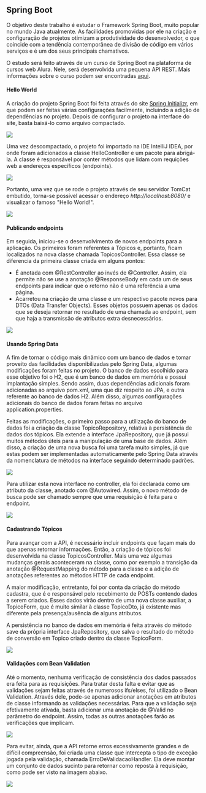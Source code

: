 <h2>Spring Boot</h2>
<p>
O objetivo deste trabalho é estudar o Framework Spring Boot, muito popular no mundo Java atualmente. As facilidades promovidas por ele na criação e configuração de projetos otimizam a produtividade do desenvolvedor, o que coincide com a tendência contemporânea de divisão de código em vários serviços e é um dos seus principais chamativos.
</p>
<p>
  O estudo será feito através de um curso de Spring Boot na plataforma de cursos web Alura. Nele, será desenvolvida uma pequena API REST. Mais informações sobre o curso podem ser encontradas <a href="https://cursos.alura.com.br/course/spring-boot-api-rest" target="_blank">aqui</a>.
</p>
<h4>Hello World</h4>
<p>
A criação do projeto Spring Boot foi feita através do site <a href="https://start.spring.io/" target="_blank">Spring Initializr</a>, em que podem ser feitas várias configurações facilmente, incluindo a adição de dependências no projeto. Depois de configurar o projeto na interface do site, basta baixá-lo como arquivo compactado.
</p>
  <img src="/screenshots/initializr.png"/>
<p>
Uma vez descompactado, o projeto foi importado na IDE IntelliJ IDEA, por onde foram adicionados a classe HelloController e um pacote para abrigá-la. A classe é responsável por conter métodos que lidam com requições web a endereços específicos (endpoints). 
</p>
  <img src="/screenshots/helloController.png"/>
<p>
  Portanto, uma vez que se rode o projeto através de seu servidor TomCat embutido, torna-se possível acessar o endereço <i>http://localhost:8080/</i> e visualizar o famoso "Hello World!".
 </p>
  <img src="/screenshots/helloWorld.png"/>
<h4>Publicando endpoints</h4>
<p>
   Em seguida, iniciou-se o desenvolvimento de novos endpoints para a aplicação. Os primeiros foram referentes a Tópicos e, portanto, ficam localizados na nova classe chamada TopicosController. Essa classe se diferencia da primeira classe criada em alguns pontos:
</p>
<ul>
  <li>É anotada com @RestController ao invés de @Controller. Assim, ela permite não se use a anotação @ResponseBody em cada um de seus endpoints para indicar que o retorno não é uma referência a uma página.</li>
  <li>Acarretou na criação de uma classe e um respectivo pacote novos para DTOs (Data Transfer Objects). Esses objetos possuem apenas os dados que se deseja retornar no resultado de uma chamada ao endpoint, sem que haja a transmissão de atributos extra desnecessários.</li>
</ul>
<img src="/screenshots/topicosController1.png"/>
<h4>Usando Spring Data</h4>
<p>
  A fim de tornar o código mais dinâmico com um banco de dados e tomar proveito das facilidades disponibilizadas pelo Spring Data, algumas modificações foram feitas no projeto. O banco de dados escolhido para esse objetivo foi o  H2, que é um banco de dados em memória e possui implantação simples. Sendo assim, duas dependências adicionais foram adicionadas ao arquivo pom.xml, uma que diz respeito ao JPA, e outra referente ao banco de dados H2. Além disso, algumas configurações adicionais do banco de dados foram feitas no arquivo application.properties.
</p>
<p>
  Feitas as modificações, o primeiro passo para a utilização do banco de dados foi a criação da classe TopicoRepository, relativa à persistência de dados dos tópicos. Ela extende a interface JpaRepository, que já possui muitos métodos úteis para a manipulação de uma base de dados. Além disso, a criação de uma nova busca foi uma tarefa muito simples, já que estas podem ser implementadas automaticamente pelo Spring Data através da nomenclatura de métodos na interface seguindo determinado padrões. 
</p>
<img src="/screenshots/topicoRepository.png"/>
<p>
  Para utilizar esta nova interface no controller, ela foi declarada como um atributo da classe, anotado com @Autowired. Assim, o novo método de busca pode ser chamado sempre que uma requisição é feita para o endpoint.
</p>
<img src="/screenshots/topicosController2.png"/>
<h4>Cadastrando Tópicos</h4>
<p>
  Para avançar com a API, é necessário incluir endpoints que façam mais do que apenas retornar informações. Então, a criação de tópicos foi desenvolvida na classe TopicosController. Mais uma vez algumas mudanças gerais aconteceram na classe, como por exemplo a transição da anotação @RequestMapping do método para a classe e a adição de anotações referentes ao métodos HTTP de cada endpoint. 
</p>
<p>
  A maior modificação, entretanto, foi por conta da criação do método cadastra, que é o responsável pelo recebimento de POSTs contendo dados a serem criados. Esses dados virão dentro de uma nova classe auxiliar, a TopicoForm, que é muito similar à classe TopicoDto, já existente mas diferente pela presença/ausência de alguns atributos.
</p>
<p>
  A persistência no banco de dados em memória é feita através do método save da própria interface JpaRepository, que salva o resultado do método de conversão em Topico criado dentro da classe TopicoForm.
</p>
<img src="/screenshots/topicosController3.png"/>
<h4>Validações com Bean Validation</h4>
<p>
Até o momento, nenhuma verificação de consistência dos dados passados era feita para as requisições. Para tratar desta falta e evitar que as validações sejam feitas através de numerosos ifs/elses, foi utilizado o Bean Validation. Através dele, pode-se apenas adicionar anotações em atributos de classe informando as validações necessárias. Para que a validação seja efetivamente ativada, basta adicionar uma anotação de @Valid no parâmetro do endpoint. Assim, todas as outras anotações farão as verificações que implicam.
</p>
<img src="/screenshots/topicoForm.png"/>
<p>
  Para evitar, ainda, que a API retorne erros excessivamente grandes e de difícil compreensão, foi criada uma classe que intercepta o tipo de exceção jogada pela validação, chamada ErroDeValidacaoHandler. Ela deve montar um conjunto de dados sucinto para retornar como reposta à requisição, como pode ser visto na imagem abaixo.
</p>
<img src="/screenshots/erroDeValidacaoHandler.png"/>
